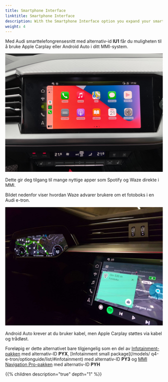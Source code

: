 ```yaml
---
title: Smartphone Interface
linktitle: Smartphone Interface
description: With the Smartphone Interface option you expand your smartphone in to the MMI system
weight: 4
---
```


Med Audi smarttelefongrensesnitt med alternativ-id **IU1** får du muligheten til å bruke Apple Carplay eller Android Auto i ditt MMI-system.

![Apple car play](applecarplay.jpg "Apple car play")

Dette gir deg tilgang til mange nyttige apper som Spotify og Waze direkte i MMI.

Bildet nedenfor viser hvordan Waze advarer brukere om et fotoboks i en Audi e-tron.

![Speedcam](speedcam.jpeg "Android Auto med Waze advarsel om hastighetskamera")

Android Auto krever at du bruker kabel, men Apple Carplay støttes via kabel og trådløst.

Foreløpig er dette alternativet bare tilgjengelig som en del av [Infotainment-pakken](/models/q4-e-tron/optionguide/list/#infotainment) med alternativ-ID **PYX**, [Infotainment small package](/models/ q4-e-tron/optionguide/list/#infotainment) med alternativ-ID **PY3** og [MMI Navigation Pro-pakken](/models/q4-e-tron/optionguide/list/#infotainment) med alternativ-ID **PYH**

{{% children description="true" depth="1" %}}
